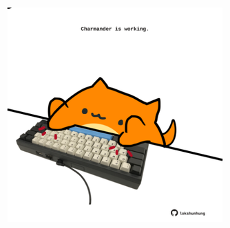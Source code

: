 <!-- built at 25/01/2021, 06:26:17 UTC -->
<p align="center">
  <img width="500" height="500" src="./ReadmeImage.svg">
</p>
